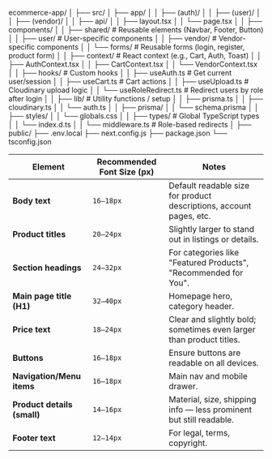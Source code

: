 ecommerce-app/
│
├── src/
│   ├── app/
│   │   ├── (auth)/
│   │   ├── (user)/
│   │   ├── (vendor)/
│   │   ├── api/
│   │   ├── layout.tsx
│   │   └── page.tsx
│
│   ├── components/
│   │   ├── shared/                  # Reusable elements (Navbar, Footer, Button)
│   │   ├── user/                    # User-specific components
│   │   ├── vendor/                  # Vendor-specific components
│   │   └── forms/                   # Reusable forms (login, register, product form)
│
│   ├── context/                     # React context (e.g., Cart, Auth, Toast)
│   │   ├── AuthContext.tsx
│   │   ├── CartContext.tsx
│   │   └── VendorContext.tsx
│
│   ├── hooks/                       # Custom hooks
│   │   ├── useAuth.ts               # Get current user/session
│   │   ├── useCart.ts               # Cart actions
│   │   ├── useUpload.ts             # Cloudinary upload logic
│   │   └── useRoleRedirect.ts       # Redirect users by role after login
│
│   ├── lib/                         # Utility functions / setup
│   │   ├── prisma.ts
│   │   ├── cloudinary.ts
│   │   └── auth.ts
│
│   ├── prisma/
│   │   └── schema.prisma
│
│   ├── styles/
│   │   └── globals.css
│
│   ├── types/                       # Global TypeScript types
│   │   └── index.d.ts
│
│   └── middleware.ts               # Role-based redirects
│
├── public/
├── .env.local
├── next.config.js
├── package.json
└── tsconfig.json


| Element                     | Recommended Font Size (px) | Notes                                                               |
| --------------------------- | -------------------------- | ------------------------------------------------------------------- |
| **Body text**               | `16–18px`                  | Default readable size for product descriptions, account pages, etc. |
| **Product titles**          | `20–24px`                  | Slightly larger to stand out in listings or details.                |
| **Section headings**        | `24–32px`                  | For categories like "Featured Products", "Recommended for You".     |
| **Main page title (H1)**    | `32–40px`                  | Homepage hero, category header.                                     |
| **Price text**              | `18–24px`                  | Clear and slightly bold; sometimes even larger than product titles. |
| **Buttons**                 | `16–18px`                  | Ensure buttons are readable on all devices.                         |
| **Navigation/Menu items**   | `16–18px`                  | Main nav and mobile drawer.                                         |
| **Product details (small)** | `14–16px`                  | Material, size, shipping info — less prominent but still readable.  |
| **Footer text**             | `12–14px`                  | For legal, terms, copyright.                                        |
